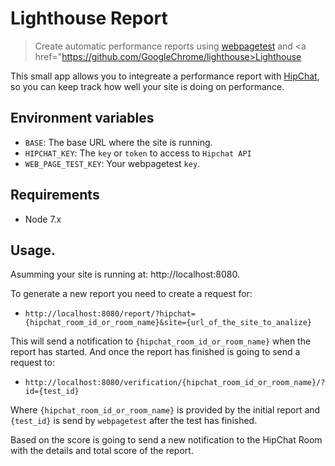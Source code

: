 # Lighthouse Report

> Create automatic performance reports using <a href="https://webpagetest.org">webpagetest</a> and <a href="https://github.com/GoogleChrome/lighthouse>Lighthouse</a>

This small app allows you to integreate a performance report with <a href="https://www.hipchat.com/">HipChat</a>, so you can keep track how well your site is doing on performance.

## Environment variables

- `BASE`: The base URL where the site is running.
- `HIPCHAT_KEY`: The `key` or `token` to access to `Hipchat API`
- `WEB_PAGE_TEST_KEY`: Your webpagetest `key`.

## Requirements

- Node 7.x

## Usage.

Asumming your site is running at: http://localhost:8080.

To generate a new report you need to create a request for: 

- `http://localhost:8080/report/?hipchat={hipchat_room_id_or_room_name}&site={url_of_the_site_to_analize}`

This will send a notification to `{hipchat_room_id_or_room_name}` when the report has started. And
once the report has finished is going to send a request to: 

- `http://localhost:8080/verification/{hipchat_room_id_or_room_name}/?id={test_id}`

Where `{hipchat_room_id_or_room_name}` is provided by the initial report and `{test_id}` is send by
`webpagetest` after the test has finished.

Based on the score is going to send a new notification to the HipChat Room with the details and
total score of the report.
